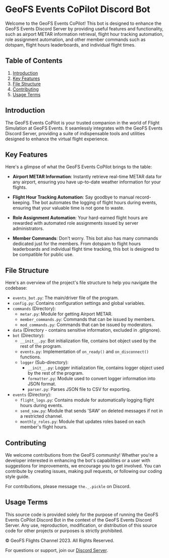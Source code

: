 # GeoFS Events CoPilot Discord Bot

Welcome to the GeoFS Events CoPilot! This bot is designed to enhance the GeoFS Events Discord Server by providing useful features and functionality, such as airport METAR information retrieval, flight hour tracking automation, role assignment automation, and other member commands such as dotspam, flight hours leaderboards, and individual flight times.

## Table of Contents

1. [Introduction](#introduction)
2. [Key Features](#key-features)
3. [File Structure](#file-structure)
4. [Contributing](#contributing)
5. [Usage Terms](#usage-terms)

## Introduction

The GeoFS Events CoPilot is your trusted companion in the world of Flight Simulation at GeoFS Events. It seamlessly integrates with the GeoFS Events Discord Server, providing a suite of indispensable tools and utilities designed to enhance the virtual flight experience.

## Key Features

Here's a glimpse of what the GeoFS Events CoPilot brings to the table:

- **Airport METAR Information**: Instantly retrieve real-time METAR data for any airport, ensuring you have up-to-date weather information for your flights.

- **Flight Hour Tracking Automation**: Say goodbye to manual record-keeping. The bot automates the logging of flight hours during events, ensuring that your valuable time is not gone to waste.

- **Role Assignment Automation**: Your hard-earned flight hours are rewarded with automated role assignments issued by server administrators.

- **Member Commands**: Don't worry. This bot also has many commands dedicated just for the members. From dotspam to flight hours leaderboards and individual flight time tracking, this bot is designed to be compatible for public use.

## File Structure

Here's an overview of the project's file structure to help you navigate the codebase:

- `events_bot.py`: The main/driver file of the program.
- `config.py`: Contains configuration settings and global variables.
- `commands` (Directory):
  - `metar.py`: Module for getting Airport METAR.
  - `member_commands.py`: Commands that can be issued by members.
  - `mod_commands.py`: Commands that can be issued by moderators.
- `data` (Directory - contains sensitive information, excluded in .gitignore).
- `bot` (Directory):
  - `__init__.py`: Bot initialization file, contains bot object used by the rest of the program.
  - `events.py`: Implementation of `on_ready()` and `on_disconnect()` functions.
  - `logger` (Sub-directory):
    - `__init__.py`: Logger initialization file, contains logger object used by the rest of the program.
    - `formatter.py`: Module used to convert logger information into JSON format.
    - `parser.py`: Parses JSON file to CSV for exporting.
- `events` (Directory):
  - `flight_logs.py`: Contains module for automatically logging flight hours during events.
  - `send_saw.py`: Module that sends 'SAW' on deleted messages if not in a restricted channel.
  - `monthly_roles.py`: Module that updates roles based on each member's flight hours.

## Contributing

We welcome contributions from the GeoFS community! Whether you're a developer interested in enhancing the bot's capabilities or a user with suggestions for improvements, we encourage you to get involved. You can contribute by creating issues, making pull requests, or following our coding style guide.

For contributions, please message `the._.pickle` on Discord.

## Usage Terms

This source code is provided solely for the purpose of running the GeoFS Events CoPilot Discord Bot in the context of the GeoFS Events Discord Server. Any use, reproduction, modification, or distribution of this source code for other projects or purposes is strictly prohibited.

© GeoFS Flights Channel 2023. All Rights Reserved.

For questions or support, join our [Discord Server](https://discord.gg/nCWhNgN).

